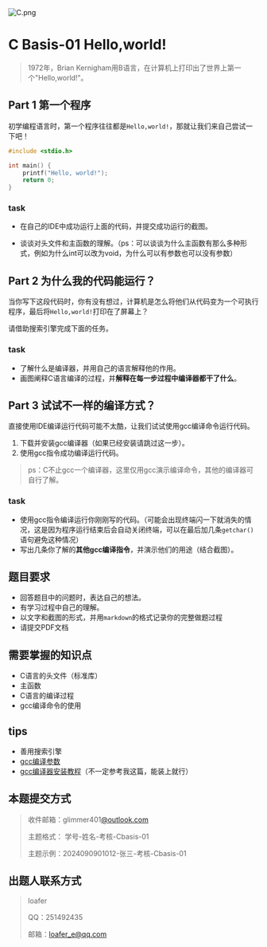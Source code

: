 <img src="https://pic.imgdb.cn/item/64fdc2b6661c6c8e543d9600.png" alt="C.png">

# C Basis-01 Hello,world!

> 1972年，Brian Kernigham用B语言，在计算机上打印出了世界上第一个"Hello,world!"。

## Part 1 第一个程序

初学编程语言时，第一个程序往往都是`Hello,world!`，那就让我们来自己尝试一下吧！

```C
#include <stdio.h>

int main() {
    printf("Hello, world!");
    return 0;
}
```

### task

- 在自己的IDE中成功运行上面的代码，并提交成功运行的截图。

- 谈谈对头文件和主函数的理解。（ps：可以谈谈为什么主函数有那么多种形式，例如为什么int可以改为void，为什么可以有参数也可以没有参数）

## Part 2 为什么我的代码能运行？

当你写下这段代码时，你有没有想过，计算机是怎么将他们从代码变为一个可执行程序，最后将`Hello,world!`打印在了屏幕上？

请借助搜索引擎完成下面的任务。

### **task**

- 了解什么是编译器，并用自己的语言解释他的作用。
- 画图阐释C语言编译的过程，并**解释在每一步过程中编译器都干了什么**。

## Part 3 试试不一样的编译方式？

直接使用IDE编译运行代码可能不太酷，让我们试试使用gcc编译命令运行代码。

1. 下载并安装gcc编译器（如果已经安装请跳过这一步）。
2. 使用gcc指令成功编译运行代码。

> ps：C不止gcc一个编译器，这里仅用gcc演示编译命令，其他的编译器可自行了解。

### task

- 使用gcc指令编译运行你刚刚写的代码。（可能会出现终端闪一下就消失的情况，这是因为程序运行结束后会自动关闭终端，可以在最后加几条`getchar()`语句避免这种情况）
- 写出几条你了解的**其他gcc编译指令**，并演示他们的用途（结合截图）。

## 题目要求

- 回答题目中的问题时，表达自己的想法。
- 有学习过程中自己的理解。
- 以文字和截图的形式，并用`markdown`的格式记录你的完整做题过程
- 请提交PDF文档

## 需要掌握的知识点

- C语言的头文件（标准库）
- 主函数
- C语言的编译过程
- gcc编译命令的使用

## tips

- 善用搜索引擎
- [gcc编译参数](https://www.runoob.com/w3cnote/gcc-parameter-detail.html)
- [gcc编译器安装教程](https://blog.csdn.net/qq_45601448/article/details/109158588)（不一定参考我这篇，能装上就行）

## 本题提交方式

> 收件邮箱：glimmer401[@outlook.com](https://antio2.github.io/Glimmer-Recruit/outlook.com)
>
> 主题格式： 学号-姓名-考核-Cbasis-01
>
> 主题示例：2024090901012-张三-考核-Cbasis-01

## 出题人联系方式

> loafer
>
> QQ：251492435
>
> 邮箱：loafer_e@qq.com